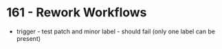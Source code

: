 # 161 - Rework Workflows

- trigger - test patch and minor label - should fail (only one label can be present)
